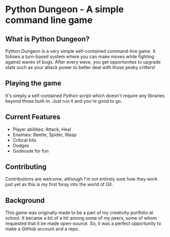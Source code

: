 # Python Dungeon - A simple command line game

## What is Python Dungeon?
Python Dungeon is a very simple self-contained command-line game. It follows a turn-based system where you can make moves while fighting against waves of bugs.
After every wave, you get opportunites to upgrade stats such as your attack power to better deal with those pesky critters!

## Playing the game
It's simply a self-contained Python script which doesn't require any libraries beyond those built-in. Just run it and you're good to go.

## Current Features
- Player abilities: Attack, Heal  
- Enemies: Beetle, Spider, Wasp  
- Critical hits
- Dodges
- Godmode for fun

## Contributing
Contributions are welcome, although I'm not entirely sure how they work just yet as this is my first foray into the world of Git.

## Background
This game was originally made to be a part of my creativity portfolio at school. It became a bit of a hit among some of my peers, some of whom requested that it
be made open-source. So, it was a perfect opportunity to make a GitHub account and a repo.